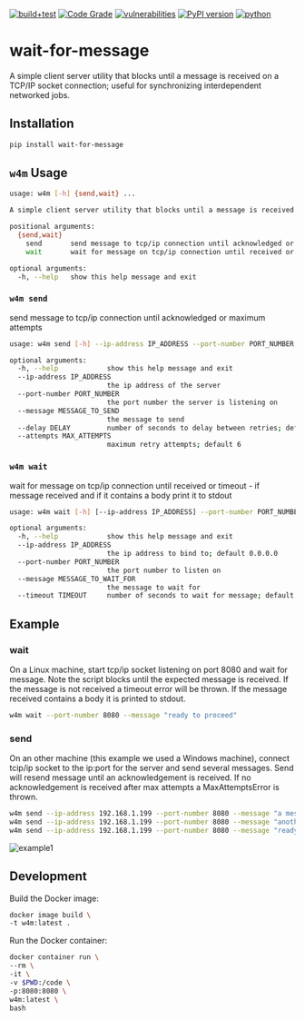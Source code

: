 [![build+test](https://github.com/soda480/wait-for-message/actions/workflows/main.yml/badge.svg)](https://github.com/soda480/wait-for-message/actions/workflows/main.yml)
[![Code Grade](https://api.codiga.io/project/34932/status/svg)](https://app.codiga.io/hub/project/34932/wait-for-message)
[![vulnerabilities](https://img.shields.io/badge/vulnerabilities-None-brightgreen)](https://pypi.org/project/bandit/)
[![PyPI version](https://badge.fury.io/py/wait-for-message.svg)](https://badge.fury.io/py/wait-for-message)
[![python](https://img.shields.io/badge/python-3.7%20%7C%203.8%20%7C%203.9%20%7C%203.10-teal)](https://www.python.org/downloads/)
# wait-for-message

A simple client server utility that blocks until a message is received on a TCP/IP socket connection; useful for synchronizing interdependent networked jobs.

## Installation
```bash
pip install wait-for-message
```

## `w4m` Usage
```bash
usage: w4m [-h] {send,wait} ...

A simple client server utility that blocks until a message is received on a TCP/IP socket connection

positional arguments:
  {send,wait}
    send       send message to tcp/ip connection until acknowledged or maximum attempts
    wait       wait for message on tcp/ip connection until received or timeout

optional arguments:
  -h, --help   show this help message and exit
```

### `w4m send`

send message to tcp/ip connection until acknowledged or maximum attempts

```bash
usage: w4m send [-h] --ip-address IP_ADDRESS --port-number PORT_NUMBER --message MESSAGE_TO_SEND [--delay DELAY] [--attempts MAX_ATTEMPTS]

optional arguments:
  -h, --help            show this help message and exit
  --ip-address IP_ADDRESS
                        the ip address of the server
  --port-number PORT_NUMBER
                        the port number the server is listening on
  --message MESSAGE_TO_SEND
                        the message to send
  --delay DELAY         number of seconds to delay between retries; default 10
  --attempts MAX_ATTEMPTS
                        maximum retry attempts; default 6
```

### `w4m wait`

wait for message on tcp/ip connection until received or timeout - if message received and if it contains a body print it to stdout

```bash
usage: w4m wait [-h] [--ip-address IP_ADDRESS] --port-number PORT_NUMBER --message MESSAGE_TO_WAIT_FOR [--timeout TIMEOUT]

optional arguments:
  -h, --help            show this help message and exit
  --ip-address IP_ADDRESS
                        the ip address to bind to; default 0.0.0.0
  --port-number PORT_NUMBER
                        the port number to listen on
  --message MESSAGE_TO_WAIT_FOR
                        the message to wait for
  --timeout TIMEOUT     number of seconds to wait for message; default 900 (i.e. 15 minutes)
```

## Example

### wait

On a Linux machine, start tcp/ip socket listening on port 8080 and wait for message. Note the script blocks until the expected message is received. If the message is not received a timeout error will be thrown. If the message received contains a body it is printed to stdout.

```bash
w4m wait --port-number 8080 --message "ready to proceed"
```

### send

On an other machine (this example we used a Windows machine), connect tcip/ip socket to the ip:port for the server and send several messages. Send will resend message until an acknowledgement is received. If no acknowledgement is received after max attempts a MaxAttemptsError is thrown.

```bash
w4m send --ip-address 192.168.1.199 --port-number 8080 --message "a message"
w4m send --ip-address 192.168.1.199 --port-number 8080 --message "another message"
w4m send --ip-address 192.168.1.199 --port-number 8080 --message "ready to proceed:message body"
```

![example1](https://raw.githubusercontent.com/soda480/wait-for-message/main/docs/images/execution.gif)

## Development

Build the Docker image:
```bash
docker image build \
-t w4m:latest .
```

Run the Docker container:
```bash
docker container run \
--rm \
-it \
-v $PWD:/code \
-p:8080:8080 \
w4m:latest \
bash
```